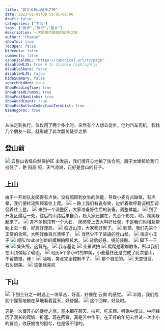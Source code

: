 ```yaml
---
title: "韶关云髻山徒步之旅"
date: 2023-01-01T09:59:05+08:00
draft: false
categories: ["生活"]
tags: ["徒步","旅行","韶关"]
description: 一次愉悦的随意的徒步之旅
author: "Cheman"
showToc: true
TocOpen: false
hidemeta: false
comments: false
canonicalURL: "https://canonical.url/to/page"
disableHLJS: true # to disable highlightjs
disableShare: false
disableHLJS: false
hideSummary: false
searchHidden: true
ShowReadingTime: true
ShowBreadCrumbs: true
ShowPostNavLinks: true
ShowWordCount: true
ShowRssButtonInSectionTermList: true
UseHugoToc: true
---
```

从决定到执行，仅仅用了两个多小时，突然有个人想去徒步，他约汽车司机，我找几个朋友一起，就形成了此次韶关徒步之旅

## 登山前

![](https://preview.cloud.189.cn/image/imageAction?param=7C31649CEF0B53E0FCDCD81761BBB85EFF41F68E3A2FB1EE63EF7B5F3E1B7370E542076CED0E793B189FCC764A16302188C61D8964BA21F8BD9049EECED91F90620ED7C34CAD08F82E9C6EEEFCAE0502DA83BBADC11BE6BB1581165A05F14F2EDA0A6289FAB7756BAB8FE125DC932E325366EA4D)
云髻山省级自然保护区
出发前，我们很开心地拍了张合照，牌子太矮都给我们挡住了，艳 阳高 照，天气凉爽，正好是登山的日子。

## 上山

由于一开始队友爬得有点快，没有照顾到女生的体能，导致小麦有点缺氧，有点晕，我们便轮流照顾着往上爬。
![](https://preview.cloud.189.cn/image/imageAction?param=C80C9563A95224F6CA2D1360D49F318DDB7E4D884DB1281326A4765C94FE9BE185FF11EDCDCC99A04EDDA8CED4A8A34E5AFF04E3EEDA967C5E4694DA9ADB5D454CED89C040A0E796056AC38B2203D66D685A888F0A8B68BBDABEE880A3E9E82AABFB87126EDD139C0F571C879E941C57E072BD91)
一路上我们有说有笑，边听着歌哼着调相互调侃着往上登。
![](https://preview.cloud.189.cn/image/imageAction?param=BD418B90B2E7540182702E8AFDC55B743BD3C4779C6A3485E435748CB2A92F74FCE14EFF6259E4B7CA519A14106EDBDF16AE2AAEFBB4A5B7683D6AC19E91D73807451459AF62FF0E458B4B494F43609A358A73D4750D1FB9E20E1E79C5491D817F55CEA4BDC66343586650B9A8AD3EAAFB03B13A)
来到一个调整区，大家准备好往后的装备，调整体能。
![](https://preview.cloud.189.cn/image/imageAction?param=B1C1E97F8D9EE6AE6586AEAA2B21F6D8582D6F1E7E58F97B5D5F8E46A87C583F7A47E869755EF04706B88BF87B7436C4C85CB4221364F981520F938A334B93E0AEF0F10116A881F1A2095BA0AF0F97266CFF8AF90F81C8E9DB6480ED2473658D4DF51EA1A867312B58154C9910FC7133362B3BEC)
到了开发区最后一处，往后的山路后果自负，趋大家还健在，先合个影先，哟，爬爬躲起来了。
![](https://preview.cloud.189.cn/image/imageAction?param=A84957F71B89173ACAB27389D4519B4484313C13E4C05C4C02352FD32E9995265C811BF0F2BE596BEA8A62A4F9EAFA0620F9CFF996F36AFDE64E1B48609375E219E7B303BD4D020409BD4C20AF37541EFA65B01A3A2B26CAD5DB765851E59D31E96AAB718C606E99CFC69CD2F2E656CE2240B031)
差不多到顶有一个大石， 爬爬登上去大叫好壮观，于是我们也相互帮助上去一看，好高好漂亮。
![](https://preview.cloud.189.cn/image/imageAction?param=D9510A7B7D3F1631FA4E990F24D613E163682BE84A5100D4B01FAFAA7F60C972C1A4D1D954E66C289F8C3D51EC22AEB2217C2060C6CA1857D063A0D6A194E04B643A7491A4E78C8B0BF53B7C456F402B47DAD0BC8EFF2B114B8CFD4EFDEBBA9AF660C35D92378F35DEABC6A593DF8C2BAAEBE90F)
临近山顶，大家都好累了。
![](https://preview.cloud.189.cn/image/imageAction?param=96391A75AD6C43016610F2BECAE4B17B23AE397B7615ED1C6EBD7A4F897486DA452C907342105148F047322D8D7D215541D786F9884254D5B769BBC71F7C77E23786AEB1123391BA05FA1F11E815561B874135649160E66E0D48AB24C8597B71F4624AA689BDFA2CA81C49B026AA7CA3E7169B3B)
到顶，我们先来个正常的合照，大明好像目光漂移了。
![](https://preview.cloud.189.cn/image/imageAction?param=97B51CCA37595A23D46D390FB810E4968F9C780CDF5E7B89EC013660622560A9AACF9EC443EFCCDD3E657C9934CCE68FA0298985BD533B211FDE8CEEDE6DCA2ECB8F3249AB9950D20C4392AB6824B908CF0591D5DB0F9F6759B54146185F831B5C9464A583C87F67310C0933C9D97B1D67529C0A)
当然少不了装逼的登山杖。
![](https://preview.cloud.189.cn/image/imageAction?param=143624F3C9D4B4CFD04C6168CD13BAC7D61C7F8920AC98E21C042CC6D07B3FA14ECB3327E0EB179B3CD7B6EE46879E1573D2ACE129134D9615F5D2D24B9DA3728E4A42023469B05E55350CC07E7F15D421B90CA8D6606D9A85B3DE5133A7D624BDAB8CD4A37CFC199C27979076123BF7823EA0D5)
夜店小王子
![](https://preview.cloud.189.cn/image/imageAction?param=59167164C8697910A0359743A5674EDD7EF50D3D201EF5E98C525085BE29EAE591B84E520B8E620BD533871B580C88FEA2310B0E8203279734256A2B788FCC74A1538EFFB88AF0834225EB9E3D11D2002047EF1C148EF5984A7D808140D5278B55ECB723209D4DEAE3471AE854DCEC57602EC2AF)
领队Youbin创新的模糊拍照技术。
![](https://preview.cloud.189.cn/image/imageAction?param=3B52C927E1FB15C1846C262887B581ABF64382BB28AC0BFB81012E4192429D1DBA41DEFB6FF5FCD0F347042ED318BB926C71B15EE6865D13490F80C122F461BC9BD88C0AB5C766F5C2243F1D82F825C5830BAB44CFD7503DA553F67F91DC0D5921123CD2FA5F4A347ED7610AE02235E65A0D8F8B)
背后好悬，镜前装酷。
![](https://preview.cloud.189.cn/image/imageAction?param=AB8E1F52E0CDD2CF5677AADC7E3CE5768C239130373697536BAE03AC55DABE327A4FD44129C70D1AA371E21E0DFCBC0245E0B6CA630E1C8A135AFE38B98853AAB8931AA78AC0AE305B917548A726564D97AFED88F5E5832009A72D8D3E158418757BE0FCC099B2F5EB0508CDA8837CD1DE8F7EB7)
脚下一千米
![](https://preview.cloud.189.cn/image/imageAction?param=0AEBF8CC66400F751DD9A959B470AB0CEA094600E48E623AEFB2096152B52D62F52BE0D660B9BC2C5A25D4AB434C271BB875A3D9F2CC5978A981C44F2B0FE2601713A6568C8D785D093EFA58B1C828E358D011B0A610C549F156AF5CEA318F208F163CC0AF17A87428B94E1248A997B9AE21F376)
集头照，这背光。
![](https://preview.cloud.189.cn/image/imageAction?param=D847AD50FD7744584A73E3744B55993E4C50C3446A7E6860CDD495FEE4DF6500E49734603102BA614033E0BF0C214014186B5A79482A11C4FF76D7D4915D125AFC35C5EE61691CDA21CD36C64C79098CC4796CB660E64957120CF912FE8839CD616028B44EFA6274254C0E320D9DA116B046336C)
我与基佬
![](https://preview.cloud.189.cn/image/imageAction?param=C19D24804921A896AB40AC3C8DE316ACCE1B71B3D2C65AF89EF234DF2541995B73FEC5598562DE84BB0669A24DB02D1BC3042FC4C5EB7ADCEFDAFD45EC1A819DF61855A324E6DBA909C7BBA1A7438E9379E5FAE28ABFCE23C42B2F15319BEF3EDFE16F27D5CE4DAFD4D784C5B3B40798791F1D7A)
全景试拍
![](https://preview.cloud.189.cn/image/imageAction?param=7587319F84D112D9AC651BCD620F181012F664A715D06DEC4C216C07C0A147F9142745F0E30C5D1CE3F4BD8AA20F5F0E4FC2A57E48ECDA8070CC799A253B4E52205760D3CFE827B63409569E0A1D7E899A07414720A209001B4D754E6348B0565D72BC4663DFB06C3DD6C3EDE646B263FA44ABD5)
爬爬是瑜珈教练，所以我们在山顶做起了瑜珈。
![](https://preview.cloud.189.cn/image/imageAction?param=05204E292767A16B36A4A969F53647923660FC93B9309B6EF8D37EDCF4442C442BD391F07351B10E2735BD391CDCFF8AEFC687D9F3DFFAE2F73E1F922AC7987CC69D0CC525E00AC7E88042EC4204C6FFA9520FEE5568ED633F3DF01CFEE286AF4656AD32FC5BFF28529D60500B83139BB0F6012B)
经历5个多小时的攀爬，小麦最终还是完成了此次登山，不留遗憾，棒！
![](https://preview.cloud.189.cn/image/imageAction?param=8525ABF4F54C8489FB836C794CCFE2398E9BAE7D3BEC86CAAE42C40515DE2DBF7E9A70BA24D2F15A01605DFB8C72E94116A31203104ED65B027D895CBA74F0B5AE340F37723629F01EAF94E4D25355572B344EA3DD61A5127CC5C238EA11CD34322F7FD32F7BAF64E92193D1D156AD4188D503AA)
哈哈，笑点完全控制不了。
![](https://preview.cloud.189.cn/image/imageAction?param=B86563F6CAB7DBD8EF2A7225749CB392268879F50737F919B2F3D9C8FE7E4EDA896848337A7621D18034D611DE069ABB9BCB4B6EB8A815ED166BE374C8F5567B84806E167532CC1EBB65B64908C742BD5266B644F0691E013F35C79ECDB70711E19F649DAB12FB073C9CD56F41E18779121D3C4B)
那个自拍的。
![](https://preview.cloud.189.cn/image/imageAction?param=AB8E1F52E0CDD2CF5677AADC7E3CE5768C239130373697536BAE03AC55DABE327A4FD44129C70D1AA371E21E0DFCBC0245E0B6CA630E1C8A135AFE38B98853AAB8931AA78AC0AE305B917548A726564D97AFED88F5E5832009A72D8D3E158418757BE0FCC099B2F5EB0508CDA8837CD1DE8F7EB7)
天空很蓝，石头很美。
![](https://preview.cloud.189.cn/image/imageAction?param=D854654767E637CA885584A12207B622369CBB170050ADD14AED241F2E8179353ACB4A00E947B95AD748FB3FCB961E50E7EB674D6202C6E7F9D4F5590A5E5C644828ADC1C9EDF20FBB372457D84DEE8C08E3B1665529E037195C43A629C48E969888D3D7DB5DE215F0B02F01090BE227D8951B93)
这张我喜欢

## 下山

![](https://preview.cloud.189.cn/image/imageAction?param=6D13B6BE4EF83920FCDF59917C3CF47AD6F5A64A53A9A93E1B513EC5FFFBB8AB79136ACB7AA21E193E5789AD188F555434735404584DBD644F21DAD7059DCA6753F52CED9D58B26E4ABA8D0DE5B4A1FE6A2028F7FB9F0D9EBC3F47C3557D1B0F8830BC77B57746A0D02646946C4F4FA6DC441BC3)
下到三分之一时遇上一块草丛，好高，好像在 云南 的感觉。
![](https://preview.cloud.189.cn/image/imageAction?param=E8A989777D76B86B0C1BBAD99680EDD422E429D89878058698BE5CC9D9BF2FA298A407A38DDAED6572FC3B13195FB556F1DB9E624ADF145C60F894984CAF7593408BB3AFDEA39E0DE87C34D6D391721E0B12839646F390105DF5BDEC2BD489FEF83791F1339D0D9705448C12002BF8AC91219E4B)
半路，我们找到个露营地躺在草地看着蓝天，好舒服。
![](https://preview.cloud.189.cn/image/imageAction?param=3EF94CB5C20B998F250A6A6C048C5658E48DFCFD4A9ED69A73BFF52D306055D880BC6A03BF3E469CE53E5C34930EE3557B057E1592D4F49C76A13D1F5F1051F1968DF7F64871231337A961331F5A68B163FE95BACC2E18F260573730C855A577E12CC2D122E81AAA9B5EBF163005AEC0FAE22452)
这个回眸，好及时。

这是一次很开心的徒步之旅，基本都在聊天、拍照、吃东西、听歌中度过，中间经历了漫长的爬坡、折返。现在回看，真是苦中作乐，在正好的年纪去尝试一次小小的冒险，收获愉悦的回忆，也是很不错的。
